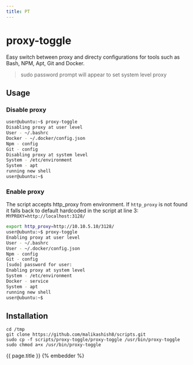 ```yaml
---
title: PT
---
```

# proxy-toggle

Easy switch between proxy and directy configurations for tools such as Bash, NPM, Apt, Git and Docker.

> sudo password prompt will appear to set system level proxy

## Usage
### Disable proxy
```bash
user@ubuntu:~$ proxy-toggle
Disabling proxy at user level
User - ~/.bashrc
Docker - ~/.docker/config.json
Npm - config
Git - config
Disabling proxy at system level
System - /etc/environment
System - apt
running new shell
user@ubuntu:~$
```
### Enable proxy
The script accepts http_proxy from environment. If `http_proxy` is not found it falls back to default hardcoded in the script at line 3:
`MYPROXY=http://localhost:3128/`

```bash
export http_proxy=http://10.10.5.10/3128/
user@ubuntu:~$ proxy-toggle
Enabling proxy at user level
User - ~/.bashrc
User - ~/.docker/config.json
Npm - config
Git - config
[sudo] password for user: 
Enabling proxy at system level
System - /etc/environment
Docker - service
System - apt
running new shell
user@ubuntu:~$ 
```
## Installation 
```
cd /tmp
git clone https://github.com/malikashish8/scripts.git
sudo cp -f scripts/proxy-toggle/proxy-toggle /usr/bin/proxy-toggle
sudo chmod a+x /usr/bin/proxy-toggle
```
{{ page.title }}
{% embedder %}
